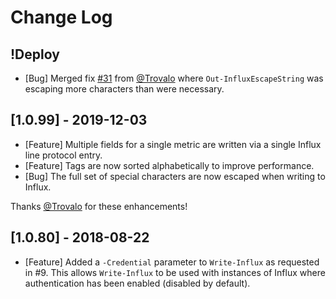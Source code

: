 # Change Log

## !Deploy

* [Bug] Merged fix [#31](https://github.com/markwragg/PowerShell-Influx/pull/31) from [@Trovalo](https://github.com/Trovalo) where `Out-InfluxEscapeString` was escaping more characters than were necessary.

## [1.0.99] - 2019-12-03

* [Feature] Multiple fields for a single metric are written via a single Influx line protocol entry.
* [Feature] Tags are now sorted alphabetically to improve performance.
* [Bug] The full set of special characters are now escaped when writing to Influx.

Thanks [@Trovalo](https://github.com/Trovalo) for these enhancements!

## [1.0.80] - 2018-08-22

- [Feature] Added a `-Credential` parameter to `Write-Influx` as requested in #9. This allows `Write-Influx` to be used with instances of Influx where authentication has been enabled (disabled by default).

